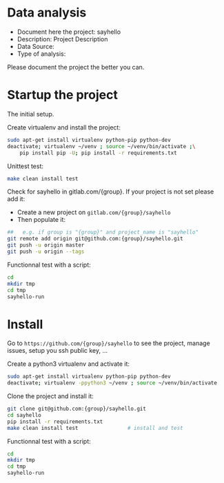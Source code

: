 # Data analysis
- Document here the project: sayhello
- Description: Project Description
- Data Source:
- Type of analysis:

Please document the project the better you can.

# Startup the project

The initial setup.

Create virtualenv and install the project:
```bash
sudo apt-get install virtualenv python-pip python-dev
deactivate; virtualenv ~/venv ; source ~/venv/bin/activate ;\
    pip install pip -U; pip install -r requirements.txt
```

Unittest test:
```bash
make clean install test
```

Check for sayhello in gitlab.com/{group}.
If your project is not set please add it:

- Create a new project on `gitlab.com/{group}/sayhello`
- Then populate it:

```bash
##   e.g. if group is "{group}" and project_name is "sayhello"
git remote add origin git@github.com:{group}/sayhello.git
git push -u origin master
git push -u origin --tags
```

Functionnal test with a script:

```bash
cd
mkdir tmp
cd tmp
sayhello-run
```

# Install

Go to `https://github.com/{group}/sayhello` to see the project, manage issues,
setup you ssh public key, ...

Create a python3 virtualenv and activate it:

```bash
sudo apt-get install virtualenv python-pip python-dev
deactivate; virtualenv -ppython3 ~/venv ; source ~/venv/bin/activate
```

Clone the project and install it:

```bash
git clone git@github.com:{group}/sayhello.git
cd sayhello
pip install -r requirements.txt
make clean install test                # install and test
```
Functionnal test with a script:

```bash
cd
mkdir tmp
cd tmp
sayhello-run
```
